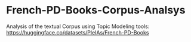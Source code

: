 # French-PD-Books-Corpus-Analsys
Analysis of the textual Corpus using Topic Modeling tools: https://huggingface.co/datasets/PleIAs/French-PD-Books
